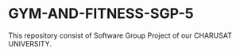# GYM-AND-FITNESS-SGP-5
This repository consist of Software Group Project of our CHARUSAT UNIVERSITY.
